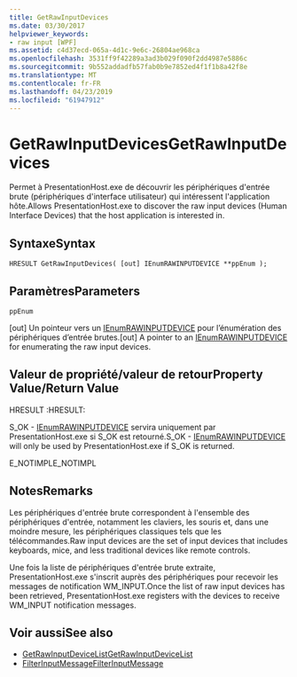 ```yaml
---
title: GetRawInputDevices
ms.date: 03/30/2017
helpviewer_keywords:
- raw input [WPF]
ms.assetid: c4d37ecd-065a-4d1c-9e6c-26804ae968ca
ms.openlocfilehash: 3531ff9f42289a3ad3b029f090f2dd4987e5886c
ms.sourcegitcommit: 9b552addadfb57fab0b9e7852ed4f1f1b8a42f8e
ms.translationtype: MT
ms.contentlocale: fr-FR
ms.lasthandoff: 04/23/2019
ms.locfileid: "61947912"
---
```

# <a name="getrawinputdevices"></a><span data-ttu-id="f7918-102">GetRawInputDevices</span><span class="sxs-lookup"><span data-stu-id="f7918-102">GetRawInputDevices</span></span>
<span data-ttu-id="f7918-103">Permet à PresentationHost.exe de découvrir les périphériques d'entrée brute (périphériques d'interface utilisateur) qui intéressent l'application hôte.</span><span class="sxs-lookup"><span data-stu-id="f7918-103">Allows PresentationHost.exe to discover the raw input devices (Human Interface Devices) that the host application is interested in.</span></span>  
  
## <a name="syntax"></a><span data-ttu-id="f7918-104">Syntaxe</span><span class="sxs-lookup"><span data-stu-id="f7918-104">Syntax</span></span>  
  
```  
HRESULT GetRawInputDevices( [out] IEnumRAWINPUTDEVICE **ppEnum );  
```  
  
## <a name="parameters"></a><span data-ttu-id="f7918-105">Paramètres</span><span class="sxs-lookup"><span data-stu-id="f7918-105">Parameters</span></span>  
 `ppEnum`  
  
 <span data-ttu-id="f7918-106">[out] Un pointeur vers un [IEnumRAWINPUTDEVICE](ienumrawinputdevice.md) pour l’énumération des périphériques d’entrée brutes.</span><span class="sxs-lookup"><span data-stu-id="f7918-106">[out] A pointer to an [IEnumRAWINPUTDEVICE](ienumrawinputdevice.md) for enumerating the raw input devices.</span></span>  
  
## <a name="property-valuereturn-value"></a><span data-ttu-id="f7918-107">Valeur de propriété/valeur de retour</span><span class="sxs-lookup"><span data-stu-id="f7918-107">Property Value/Return Value</span></span>  
 <span data-ttu-id="f7918-108">HRESULT :</span><span class="sxs-lookup"><span data-stu-id="f7918-108">HRESULT:</span></span>  
  
 <span data-ttu-id="f7918-109">S_OK - [IEnumRAWINPUTDEVICE](ienumrawinputdevice.md) servira uniquement par PresentationHost.exe si S_OK est retourné.</span><span class="sxs-lookup"><span data-stu-id="f7918-109">S_OK - [IEnumRAWINPUTDEVICE](ienumrawinputdevice.md) will only be used by PresentationHost.exe if S_OK is returned.</span></span>  
  
 <span data-ttu-id="f7918-110">E_NOTIMPL</span><span class="sxs-lookup"><span data-stu-id="f7918-110">E_NOTIMPL</span></span>  
  
## <a name="remarks"></a><span data-ttu-id="f7918-111">Notes</span><span class="sxs-lookup"><span data-stu-id="f7918-111">Remarks</span></span>  
 <span data-ttu-id="f7918-112">Les périphériques d'entrée brute correspondent à l'ensemble des périphériques d'entrée, notamment les claviers, les souris et, dans une moindre mesure, les périphériques classiques tels que les télécommandes.</span><span class="sxs-lookup"><span data-stu-id="f7918-112">Raw input devices are the set of input devices that includes keyboards, mice, and less traditional devices like remote controls.</span></span>  
  
 <span data-ttu-id="f7918-113">Une fois la liste de périphériques d'entrée brute extraite, PresentationHost.exe s'inscrit auprès des périphériques pour recevoir les messages de notification WM_INPUT.</span><span class="sxs-lookup"><span data-stu-id="f7918-113">Once the list of raw input devices has been retrieved, PresentationHost.exe registers with the devices to receive WM_INPUT notification messages.</span></span>  
  
## <a name="see-also"></a><span data-ttu-id="f7918-114">Voir aussi</span><span class="sxs-lookup"><span data-stu-id="f7918-114">See also</span></span>

- [<span data-ttu-id="f7918-115">GetRawInputDeviceList</span><span class="sxs-lookup"><span data-stu-id="f7918-115">GetRawInputDeviceList</span></span>](/windows/desktop/api/winuser/nf-winuser-getrawinputdevicelist)
- [<span data-ttu-id="f7918-116">FilterInputMessage</span><span class="sxs-lookup"><span data-stu-id="f7918-116">FilterInputMessage</span></span>](filterinputmessage.md)
